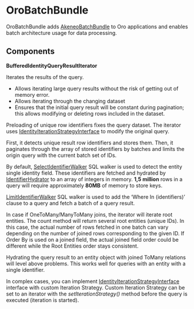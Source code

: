 <a id="bundle-docs-platform-batch-bundle"></a>

# OroBatchBundle

OroBatchBundle adds <a href="https://github.com/oroinc/OroAkeneoBundle/blob/1.6.0/README.md" target="_blank">AkeneoBatchBundle</a> to Oro applications and enables batch architecture usage for data processing.

## Components

**BufferedIdentityQueryResultIterator**

Iterates the results of the query.

- Allows iterating large query results without the risk of getting out of memory error.
- Allows iterating through the changing dataset
- Ensures that the initial query result will be constant during pagination; this allows modifying or deleting rows included in the dataset.

Preloading of unique row identifiers fixes the query dataset. The iterator uses <a href="https://github.com/oroinc/platform/blob/5.0/src/Oro/Bundle/BatchBundle/ORM/Query/ResultIterator/IdentityIterationStrategyInterface.php" target="_blank">IdentityIterationStrategyInterface</a> to modify the original query.

First, it detects unique result row identifiers and stores them. Then, it paginates through the array of stored identifiers by batches and limits the origin query with the current batch set of IDs.

By default, <a href="https://github.com/oroinc/platform/blob/5.0/src/Oro/Bundle/BatchBundle/ORM/Query/ResultIterator/SelectIdentifierWalker.php" target="_blank">SelectIdentifierWalker</a> SQL walker is used to detect the entity single identity field. These identifiers are fetched and hydrated by <a href="https://github.com/oroinc/platform/blob/5.0/src/Oro/Bundle/BatchBundle/ORM/Query/ResultIterator/IdentifierHydrator.php" target="_blank">IdentifierHydrator</a> to an array of integers in memory. **1,5 million** rows in a query will require approximately **80MB** of memory to store keys.

<a href="https://github.com/oroinc/platform/blob/5.0/src/Oro/Bundle/BatchBundle/ORM/Query/ResultIterator/LimitIdentifierWalker.php" target="_blank">LimitIdentifierWalker</a> SQL walker is used to add the ‘Where In (identifiers)’ clause to a query and fetch a batch of a query result.

In case if OneToMany/ManyToMany joins, the iterator will iterate root entities. The count method will return several root entities (unique IDs).
In this case, the actual number of rows fetched in one batch can vary depending on the number of joined rows corresponding to the given ID.
If Order By is used on a joined field, the actual joined field order could be different while the Root Entities order stays consistent.

Hydrating the query result to an entity object with joined ToMany relations will level above problems. This works well for queries with an entity with a single identifier.

In complex cases, you can implement <a href="https://github.com/oroinc/platform/blob/5.0/src/Oro/Bundle/BatchBundle/ORM/Query/ResultIterator/IdentityIterationStrategyInterface.php" target="_blank">IdentityIterationStrategyInterface</a> interface with custom Iteration Strategy.
Custom Iteration Strategy can be set to an iterator with the *setIterationStrategy()* method before the query is executed (iteration is started).

<!-- Frontend -->
